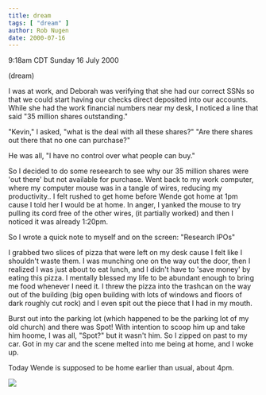 ```yaml
---
title: dream
tags: [ "dream" ]
author: Rob Nugen
date: 2000-07-16
---
```


<title></title>
<p class=date>9:18am CDT Sunday 16 July 2000</p>
<p class=note>(dream)</p>

<P class=dream>I was at work, and Deborah was verifying that she had
our correct SSNs so that we could start having our checks direct
deposited into our accounts.  While she had the work financial numbers
near my desk, I noticed a line that said "35 million shares
outstanding."

<p class=dream>"Kevin," I asked, "what is the deal with all these
shares?"  "Are there shares out there that no one can purchase?"

<p class=dream>He was all, "I have no control over what people can
buy."

<p class=dream>So I decided to do some reseearch to see why our 35
million shares were 'out there' but not available for purchase.  Went
back to my work computer, where my computer mouse was in a tangle of
wires, reducing my productivity.. I felt rushed to get home before
Wende got home at 1pm cause I told her I would be at home.  In anger,
I yanked the mouse to try pulling its cord free of the other wires,
(it partially worked) and then I noticed it was already 1:20pm.

<p class=dream>So I wrote a quick note to myself and on the screen:
"Research IPOs"

<p class=dream>I grabbed two slices of pizza that were left on my desk
cause I felt like I shouldn't waste them.  I was munching one on the
way out the door, then I realized I was just about to eat lunch, and I
didn't have to 'save money' by eating this pizza.  I mentally blessed
my life to be abundant enough to bring me food whenever I need it. I
threw the pizza into the trashcan on the way out of the building (big
open building with lots of windows and floors of dark roughly cut
rock) and I even spit out the piece that I had in my mouth.

<p class=dream>Burst out into the parking lot (which happened to be
the parking lot of my old church) and there was Spot!  With intention
to scoop him up and take him hoome, I was all, "Spot?" but it wasn't
him.  So I zipped on past to my car.  Got in my car and the scene
melted into me being at home, and I woke up.

<p>Today Wende is supposed to be home earlier than usual, about 4pm.

<p><img src='/images/rob/wL-ROB.gif'>

